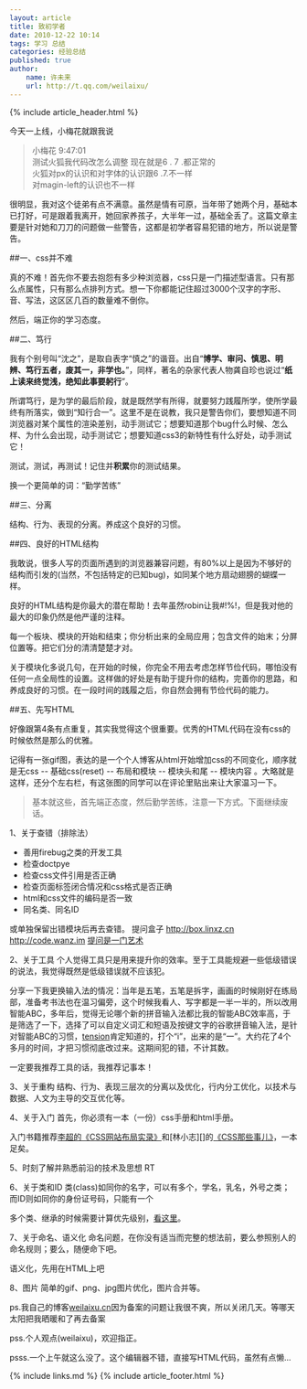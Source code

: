 ```yaml
---
layout: article
title: 致初学者
date: 2010-12-22 10:14
tags: 学习 总结
categories: 经验总结
published: true
author: 
    name: 许未来
    url: http://t.qq.com/weilaixu/
---
```


{% include  article_header.html %}

今天一上线，小梅花就跟我说

> 小梅花 9:47:01   
> 测试火狐我代码改怎么调整 现在就是6 . 7 .都正常的   
> 火狐对px的认识和对字体的认识跟6 .7.不一样   
> 对magin-left的认识也不一样

很明显，我对这个徒弟有点不满意。虽然是情有可原，当年带了她两个月，基础本已打好，可是跟着我离开，她回家养孩子，大半年一过，基础全丢了。这篇文章主要是针对她和刀刀的问题做一些警告，这都是初学者容易犯错的地方，所以说是警告。

##一、css并不难

真的不难！首先你不要去抱怨有多少种浏览器，css只是一门描述型语言。只有那么点属性，只有那么点排列方式。想一下你都能记住超过3000个汉字的字形、音、写法，这区区几百的数量难不倒你。

然后，端正你的学习态度。

##二、笃行

我有个别号叫“沈之”，是取自表字“慎之”的谐音。出自“**博学、审问、慎思、明辨、笃行五者，废其一，非学也。**”，同样，著名的杂家代表人物龚自珍也说过“**纸上读来终觉浅，绝知此事要躬行**”。

所谓笃行，是为学的最后阶段，就是既然学有所得，就要努力践履所学，使所学最终有所落实，做到“知行合一”。这里不是在说教，我只是警告你们，要想知道不同浏览器对某个属性的渲染差别，动手测试它；想要知道那个bug什么时候、怎么样、为什么会出现，动手测试它；想要知道css3的新特性有什么好处，动手测试它！

测试，测试，再测试！记住并**积累**你的测试结果。

换一个更简单的词：“勤学苦练”

##三、分离

结构、行为、表现的分离。养成这个良好的习惯。

##四、良好的HTML结构

我敢说，很多人写的页面所遇到的浏览器兼容问题，有80%以上是因为不够好的结构而引发的(当然，不包括特定的已知bug)，如同某个地方扇动翅膀的蝴蝶一样。

良好的HTML结构是你最大的潜在帮助！去年虽然robin让我#$!%#$%!，但是我对他的最大的印象仍然是他严谨的注释。

每一个板块、模块的开始和结束；你分析出来的全局应用；包含文件的始末；分屏位置等。把它们分的清清楚楚才对。

关于模块化多说几句，在开始的时候，你完全不用去考虑怎样节俭代码，哪怕没有任何一点全局性的设置。这样做的好处是有助于提升你的结构，完善你的思路，和养成良好的习惯。在一段时间的践履之后，你自然会拥有节俭代码的能力。

##五、先写HTML

好像跟第4条有点重复，其实我觉得这个很重要。优秀的HTML代码在没有css的时候依然是那么的优雅。

记得有一张gif图，表达的是一个个人博客从html开始增加css的不同变化，顺序就是无css -- 基础css(reset) -- 布局和模块 -- 模块头和尾 -- 模块内容 。大略就是这样，还分个左右栏，有这张图的同学可以在评论里贴出来让大家温习一下。

>基本就这些，首先端正态度，然后勤学苦练，注意一下方式。下面继续废话。

1、关于查错（排除法）

- 善用firebug之类的开发工具
- 检查doctpye
- 检查css文件引用是否正确
- 检查页面标签闭合情况和css格式是否正确
- html和css文件的编码是否一致
- 同名类、同名ID

或单独保留出错模块后再去查错。 提问盒子 <http://box.linxz.cn> <http://code.wanz.im> [提问是一门艺术](http://www.pufen.net/other/2010/221/)

2、关于工具
个人觉得工具只是用来提升你的效率。至于工具能规避一些低级错误的说法，我觉得既然是低级错误就不应该犯。

分享一下我更换输入法的情况：当年是五笔，五笔是拆字，画画的时候刚好在练局部，准备考书法也在温习偏旁，这个时候我看人、写字都是一半一半的，所以改用智能ABC，多年后，觉得无论哪个新的拼音输入法都比我的智能ABC效率高，于是筛选了一下，选择了可以自定义词汇和短语及按键文字的谷歌拼音输入法，是针对智能ABC的习惯，[tension](http://www.elinkhost.com/)肯定知道的，打个“i”，出来的是“一”。大约花了4个多月的时间，才把习惯彻底改过来。这期间犯的错，不计其数。

一定要我推荐工具的话，我推荐记事本！

3、关于重构
结构、行为、表现三层次的分离以及优化，行内分工优化，以技术与数据、人文为主导的交互优化等。

4、关于入门
首先，你必须有一本（一份）css手册和html手册。

入门书籍推荐[李超的《CSS网站布局实录》](http://book.douban.com/subject/1873926/)和[林小志][]的[《CSS那些事儿》](http://book.douban.com/subject/4117497/)，一本足矣。

5、时刻了解并熟悉前沿的技术及思想
RT

6、关于类和ID
类(class)如同你的名字，可以有多个，学名，乳名，外号之类；而ID则如同你的身份证号码，只能有一个

多个类、继承的时候需要计算优先级别，[看这里](http://blog.cssforest.org/2006/04/24/%E5%B1%9E%E6%80%A7%E9%80%89%E6%8B%A9%E7%AC%A6%E7%9A%84%E4%BC%98%E5%85%88%E7%BA%A7.html)。

7、关于命名、语义化
命名问题，在你没有适当而完整的想法前，要么参照别人的命名规则；要么，随便命下吧。

语义化，先用在HTML上吧

8、图片
简单的gif、png、jpg图片优化，图片合并等。

ps.我自己的博客[weilaixu.cn](http://weilaixu.cn/)因为备案的问题让我很不爽，所以关闭几天。等哪天太阳把我晒暖和了再去备案

pss.个人观点(weilaixu)，欢迎指正。

psss.一个上午就这么没了。这个编辑器不错，直接写HTML代码，虽然有点懒...

{% include links.md %}
{% include article_footer.html %}
